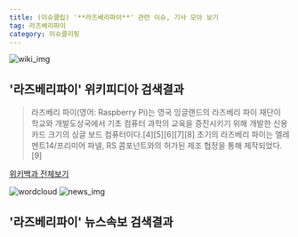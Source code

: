 ```yaml
---
title: (이슈클립) '**라즈베리파이**' 관련 이슈, 기사 모아 보기
tag: 라즈베리파이
category: 이슈클리핑
---
```

![wiki_img](https://user-images.githubusercontent.com/42597476/44503234-41136a80-a6d0-11e8-9071-6fc6418eafe4.png)
## **'**라즈베리파이**'** 위키피디아 검색결과
>라즈베리 파이(영어: Raspberry Pi)는 영국 잉글랜드의 라즈베리 파이 재단이 학교와 개발도상국에서 기초 컴퓨터 과학의 교육을 증진시키기 위해 개발한 신용카드 크기의 싱글 보드 컴퓨터이다.[4][5][6][7][8] 초기의 라즈베리 파이는 엘레멘트14/프리미어 파넬, RS 콤포넌트와의 허가된 제조 협정을 통해 제작되었다.[9]

<a href="https://ko.wikipedia.org/wiki/라즈베리파이" target="_blank">위키백과 전체보기</a>

![wordcloud](https://s3.ap-northeast-2.amazonaws.com/lyrics101-wordcloud/2018-09-14-1536929117.png)
![news_img](https://user-images.githubusercontent.com/42597476/44507050-1206f400-a6e4-11e8-8d98-7ffbfebb353f.png)
## **'**라즈베리파이**'** 뉴스속보 검색결과

